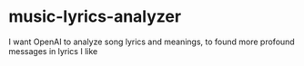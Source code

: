 # music-lyrics-analyzer
I want OpenAI to analyze song lyrics and meanings, to found more profound messages in lyrics I like
